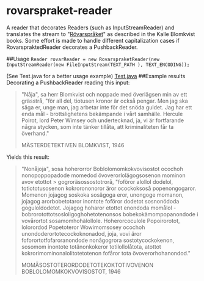 # rovarspraket-reader
A reader that decorates Readers (such as InputStreamReader) and translates the stream to "[Rövarspråket](https://en.wikipedia.org/wiki/R%C3%B6varspr%C3%A5ket)" as described in the Kalle Blomkvist books. Some effort is made to handle different capitalization cases if RovarspraktedReader decorates a PushbackReader.

##Usage
`Reader rovarReader = new RovarspraketReader(new InputStreamReader(new FileInputStream(TEXT_PATH ), TEXT_ENCODING));`

(See Test.java for a better usage example)
[Test.java](./src/Test.java)
##Example results
Decorating a PushbackReader reading this input:
> "Nåja", sa herr Blomkvist och noppade med överlägsen min av ett grässtrå,
> "för all del, tiotusen kronor är också pengar. Men jag ska säga er, unge man, jag arbetar inte för det snöda guldet.
> Jag har ett enda mål - brottslighetens bekämpande i vårt samhälle. Hercule Poirot, lord Peter Wimsey och undertecknad,
> ja, vi är fortfarande några stycken, som inte tänker tillåta, att kriminaliteten får ta överhand."
>
> MÄSTERDETEKTIVEN BLOMKVIST, 1946

Yields this result:
> "Nonåjoja", sosa hoherorror Boblolomomkokvovisostot ocochoh nonopoppopadode momedod övoverorlolägogsosenon mominon avov etottot > gogroräsossostotrorå,
> "foföror alollol dodelol, totiototusosenon kokrorononoror äror ocockoksoså popenongogaror. Momenon jojagog soskoka sosägoga eror, unongoge momanon, jojagog arorbobetotaror inontote foföror dodetot sosnonödoda goguloldodetot.
> Jojagog hoharor etottot enondoda momålol - bobrorotottotsosloligoghohetotenonsos bobekokämompopanondode i vovårortot sosamomhohälollole. Hoherorcoculole Popoirorotot, lolorordod Popetoteror Wowimomsosey ocochoh unondoderortotecockoknonadod,
> joja, vovi äror foforortotfofaroranondode nonågogrora sostotycockokenon, sosomom inontote totänonkokeror totilollolåtota, atottot kokrorimominonalolitotetotenon fofåror tota övoverorhohanondod."
>
> MOMÄSOSTOTERORDODETOTEKOKTOTIVOVENON BOBLOLOMOMKOKVOVISOSTOT, 1946



